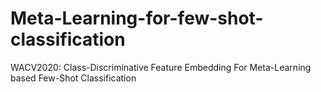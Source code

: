 # Meta-Learning-for-few-shot-classification
WACV2020: Class-Discriminative Feature Embedding For Meta-Learning based Few-Shot Classification
